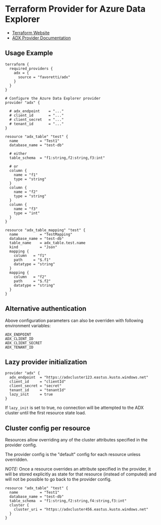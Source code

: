 # Terraform Provider for Azure Data Explorer

* [Terraform Website](https://www.terraform.io)
* [ADX Provider Documentation](https://registry.terraform.io/providers/favoretti/adx/latest/docs)

## Usage Example

```hcl
terraform {
  required_providers {
    adx = {
      source = "favoretti/adx"
    }
  }
}

# Configure the Azure Data Explorer provider
provider "adx" {

  # adx_endpoint    = "..."
  # client_id       = "..."
  # client_secret   = "..."
  # tenant_id       = "..."
}

resource "adx_table" "test" {
  name          = "Test1"
  database_name = "test-db"

  # either
  table_schema  = "f1:string,f2:string,f3:int"

  # or
  column {
    name = "f1"
    type = "string"
  }
  column {
    name = "f2"
    type = "string"
  }
  column {
    name = "f3"
    type = "int"
  }
}

resource "adx_table_mapping" "test" {
  name          = "TestMapping"
  database_name = "test-db"
  table_name    = adx_table.test.name
  kind          = "Json"
  mapping {
    column   = "f1"
    path     = "$.f1"
    datatype = "string"
  }
  mapping {
    column   = "f2"
    path     = "$.f2"
    datatype = "string"
  }
}

```

## Alternative authentication
Above configuration parameters can also be overriden with following environment variables:
```
ADX_ENDPOINT
ADX_CLIENT_ID
ADX_CLIENT_SECRET
ADX_TENANT_ID
```

## Lazy provider initialization
```hcl
provider "adx" {
  adx_endpoint  = "https://adxcluster123.eastus.kusto.windows.net"
  client_id     = "clientId"
  client_secret = "secret"
  tenant_id     = "tenantId"
  lazy_init     = true
}
```

If `lazy_init` is set to true, no connection will be attempted to the ADX cluster until the first resource state load.

## Cluster config per resource

Resources allow overriding any of the cluster attributes specified in the provider config.

The provider config is the "default" config for each resource unless overridden.

*NOTE:* Once a resource overrides an attribute specified in the provider, it will be stored explicitly as state for that resource (instead of computed) and will not be possible to go back to the provider config.

```hcl
resource "adx_table" "test" {
  name          = "Test1"
  database_name = "test-db"
  table_schema  = "f1:string,f2:string,f4:string,f3:int"
  cluster {
    cluster_uri = "https://adxcluster456.eastus.kusto.windows.net"
  }
}
```
